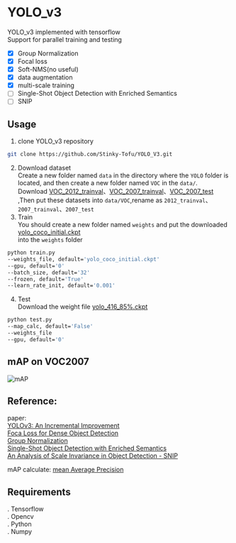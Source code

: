 YOLO_v3
=
YOLO_v3 implemented with tensorflow <br>
Support for parallel training and testing <br>

- [x] Group Normalization<br>
- [x] Focal loss<br>
- [x] Soft-NMS(no useful)<br>
- [x] data augmentation<br>
- [x] multi-scale training<br>
- [ ] Single-Shot Object Detection with Enriched Semantics<br>
- [ ] SNIP<br>
## Usage
1. clone YOLO_v3 repository
``` bash
git clone https://github.com/Stinky-Tofu/YOLO_V3.git
```
2. Download dataset <br>
Create a new folder named `data` in the directory where the `YOLO` folder is located, and then create a new folder named `VOC` in the `data/`.<br>
Download [VOC_2012_trainval](﻿http://host.robots.ox.ac.uk/pascal/VOC/voc2012/VOCtrainval_11-May-2012.tar)、[VOC_2007_trainval](﻿http://host.robots.ox.ac.uk/pascal/VOC/voc2007/VOCtrainval_06-Nov-2007.tar)、[VOC_2007_test](﻿http://host.robots.ox.ac.uk/pascal/VOC/voc2007/VOCtest_06-Nov-2007.tar)
,Then put these datasets into `data/VOC`,rename as `2012_trainval`、`2007_trainval`、`2007_test`
3. Train<br>
You should create a new folder named `weights` and put the downloaded
 [yolo_coco_initial.ckpt](https://drive.google.com/drive/folders/1tHhxpmEAM0G34g8YdcDVNJv9s57smJIz)<br>
 into the `weights` folder
``` bash
python train.py
--weights_file, default='yolo_coco_initial.ckpt'
--gpu, default='0'
--batch_size, default='32'
--frozen, default='True'
--learn_rate_init, default='0.001'
```
4. Test<br>
Download the weight file [yolo_416_85%.ckpt](https://drive.google.com/drive/folders/1We_P5L4nlLofR0IJJXzS7EEklZGUb9sz)
```bash
python test.py
--map_calc, default='False'
--weights_file
--gpu, default='0'
```
## mAP on VOC2007<br>
![mAP](https://github.com/Stinky-Tofu/YOLO_V3/blob/master/mAP/results/mAP.png)<br>
## Reference:<br>
paper: <br>
[YOLOv3: An Incremental Improvement](https://arxiv.org/abs/1804.02767)<br>
[Foca Loss for Dense Object Detection](https://arxiv.org/abs/1708.02002)<br>
[Group Normalization](https://arxiv.org/abs/1803.08494)<br>
[Single-Shot Object Detection with Enriched Semantics](https://arxiv.org/abs/1712.00433)<br>
[An Analysis of Scale Invariance in Object Detection - SNIP](https://arxiv.org/abs/1711.08189)<br>

mAP calculate: [mean Average Precision](https://github.com/Cartucho/mAP)<br>
 
## Requirements
. Tensorflow <br>
. Opencv <br>
. Python <br>
. Numpy<br>
